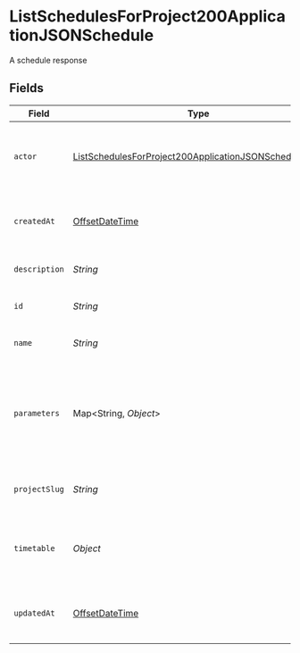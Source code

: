 # ListSchedulesForProject200ApplicationJSONSchedule

A schedule response


## Fields

| Field                                                                                                                                     | Type                                                                                                                                      | Required                                                                                                                                  | Description                                                                                                                               | Example                                                                                                                                   |
| ----------------------------------------------------------------------------------------------------------------------------------------- | ----------------------------------------------------------------------------------------------------------------------------------------- | ----------------------------------------------------------------------------------------------------------------------------------------- | ----------------------------------------------------------------------------------------------------------------------------------------- | ----------------------------------------------------------------------------------------------------------------------------------------- |
| `actor`                                                                                                                                   | [ListSchedulesForProject200ApplicationJSONScheduleUser](../../models/operations/ListSchedulesForProject200ApplicationJSONScheduleUser.md) | :heavy_check_mark:                                                                                                                        | The attribution actor who will run the scheduled pipeline.                                                                                |                                                                                                                                           |
| `createdAt`                                                                                                                               | [OffsetDateTime](https://docs.oracle.com/javase/8/docs/api/java/time/OffsetDateTime.html)                                                 | :heavy_check_mark:                                                                                                                        | The date and time the pipeline was created.                                                                                               |                                                                                                                                           |
| `description`                                                                                                                             | *String*                                                                                                                                  | :heavy_check_mark:                                                                                                                        | Description of the schedule.                                                                                                              |                                                                                                                                           |
| `id`                                                                                                                                      | *String*                                                                                                                                  | :heavy_check_mark:                                                                                                                        | The unique ID of the schedule.                                                                                                            |                                                                                                                                           |
| `name`                                                                                                                                    | *String*                                                                                                                                  | :heavy_check_mark:                                                                                                                        | Name of the schedule.                                                                                                                     |                                                                                                                                           |
| `parameters`                                                                                                                              | Map<String, *Object*>                                                                                                                     | :heavy_check_mark:                                                                                                                        | Pipeline parameters represented as key-value pairs. Must contain branch or tag.                                                           |                                                                                                                                           |
| `projectSlug`                                                                                                                             | *String*                                                                                                                                  | :heavy_check_mark:                                                                                                                        | The project-slug for the schedule                                                                                                         | gh/CircleCI-Public/api-preview-docs                                                                                                       |
| `timetable`                                                                                                                               | *Object*                                                                                                                                  | :heavy_check_mark:                                                                                                                        | Timetable that specifies when a schedule triggers.                                                                                        |                                                                                                                                           |
| `updatedAt`                                                                                                                               | [OffsetDateTime](https://docs.oracle.com/javase/8/docs/api/java/time/OffsetDateTime.html)                                                 | :heavy_check_mark:                                                                                                                        | The date and time the pipeline was last updated.                                                                                          |                                                                                                                                           |